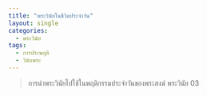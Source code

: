 ```yaml
---
title: "พระวินัยในชีวิตประจำวัน"
layout: single
categories:
  - พระวินัย
tags:
  - การประพฤติ
  - วินัยพระ
---
```


> การนำพระวินัยไปใช้ในพฤติกรรมประจำวันของพระสงฆ์
พระวินัย 03